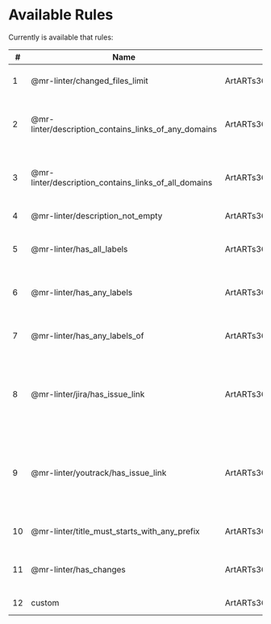 # Available Rules

Currently is available that rules:

| # | Name | Class | Description |
| ------------ | ------------ | ------------ | ------------ |
| 1 | @mr-linter/changed_files_limit | ArtARTs36\MergeRequestLinter\Application\Rule\Rules\ChangedFilesLimitRule | Check count changed files on a {limit}. |
| 2 | @mr-linter/description_contains_links_of_any_domains | ArtARTs36\MergeRequestLinter\Application\Rule\Rules\DescriptionContainsLinkOfAnyDomainsRule | Merge Request must contain links of any {domains}. |
| 3 | @mr-linter/description_contains_links_of_all_domains | ArtARTs36\MergeRequestLinter\Application\Rule\Rules\DescriptionContainsLinksOfAllDomainsRule | Merge Request must contain links of all {domains}. |
| 4 | @mr-linter/description_not_empty | ArtARTs36\MergeRequestLinter\Application\Rule\Rules\DescriptionNotEmptyRule | Description must be filled. |
| 5 | @mr-linter/has_all_labels | ArtARTs36\MergeRequestLinter\Application\Rule\Rules\HasAllLabelsOfRule | Merge Request must have all {labels} |
| 6 | @mr-linter/has_any_labels | ArtARTs36\MergeRequestLinter\Application\Rule\Rules\HasAnyLabelsRule | Merge Request must have any labels. |
| 7 | @mr-linter/has_any_labels_of | ArtARTs36\MergeRequestLinter\Application\Rule\Rules\HasAnyLabelsOfRule | Merge Request must have any {labels}. |
| 8 | @mr-linter/jira/has_issue_link | ArtARTs36\MergeRequestLinter\Application\Rule\Rules\HasLinkToJiraTaskRule | The description must have a link to Jira on a {domain} with {projectCode}. |
| 9 | @mr-linter/youtrack/has_issue_link | ArtARTs36\MergeRequestLinter\Application\Rule\Rules\HasLinkToYouTrackIssueRule | The description must have a link to YouTrack issue on a {domain} with {projectCode}. |
| 10 | @mr-linter/title_must_starts_with_any_prefix | ArtARTs36\MergeRequestLinter\Application\Rule\Rules\TitleStartsWithAnyPrefixRule | The title must starts with any {prefixes} |
| 11 | @mr-linter/has_changes | ArtARTs36\MergeRequestLinter\Application\Rule\Rules\HasChangesRule | Merge Request must have changes in {files}. |
| 12 | custom | ArtARTs36\MergeRequestLinter\Application\Rule\Rules\CustomRule | Custom Rule for Users. |